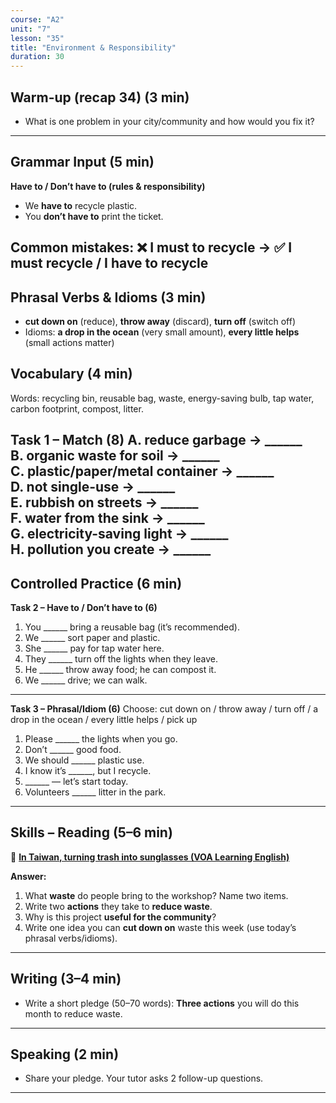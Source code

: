 ```yaml
---
course: "A2"
unit: "7"
lesson: "35"
title: "Environment & Responsibility"
duration: 30
---
```


## Warm-up (recap 34) (3 min)
- What is one problem in your city/community and how would you fix it?
---

## Grammar Input (5 min)
**Have to / Don’t have to (rules & responsibility)**
- We **have to** recycle plastic.  
- You **don’t have to** print the ticket.

Common mistakes:
❌ I must to recycle → ✅ I must recycle / I have to recycle
---

## Phrasal Verbs & Idioms (3 min)
- **cut down on** (reduce), **throw away** (discard), **turn off** (switch off)  
- Idioms: **a drop in the ocean** (very small amount), **every little helps** (small actions matter)

## Vocabulary (4 min)
Words: recycling bin, reusable bag, waste, energy-saving bulb, tap water, carbon footprint, compost, litter.

**Task 1 – Match (8)**
A. reduce garbage → ______  
B. organic waste for soil → ______  
C. plastic/paper/metal container → ______  
D. not single-use → ______  
E. rubbish on streets → ______  
F. water from the sink → ______  
G. electricity-saving light → ______  
H. pollution you create → ______
---

## Controlled Practice (6 min)
**Task 2 – Have to / Don’t have to (6)**
1. You ______ bring a reusable bag (it’s recommended).  
2. We ______ sort paper and plastic.  
3. She ______ pay for tap water here.  
4. They ______ turn off the lights when they leave.  
5. He ______ throw away food; he can compost it.  
6. We ______ drive; we can walk.
---
**Task 3 – Phrasal/Idiom (6)**
Choose: cut down on / throw away / turn off / a drop in the ocean / every little helps / pick up  
1. Please ______ the lights when you go.  
2. Don’t ______ good food.  
3. We should ______ plastic use.  
4. I know it’s ______, but I recycle.  
5. ______ — let’s start today.  
6. Volunteers ______ litter in the park.
---

## Skills – Reading (5–6 min)

📰 **[In Taiwan, turning trash into sunglasses (VOA Learning English)](https://learningenglish.voanews.com/a/in-taiwan-turning-trash-into-sunglasses-/7771282.html)**

**Answer:**
1) What **waste** do people bring to the workshop? Name two items.  
2) Write two **actions** they take to **reduce waste**.  
3) Why is this project **useful for the community**?  
4) Write one idea you can **cut down on** waste this week (use today’s phrasal verbs/idioms).

---

## Writing (3–4 min)
- Write a short pledge (50–70 words): **Three actions** you will do this month to reduce waste.
---

## Speaking (2 min)
- Share your pledge. Your tutor asks 2 follow-up questions.
---
